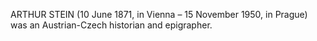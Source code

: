 ARTHUR STEIN (10 June 1871, in Vienna – 15 November 1950, in Prague) was an Austrian-Czech historian and epigrapher.
